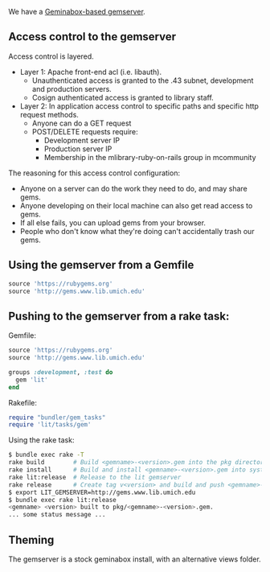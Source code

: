 We have a [Geminabox-based gemserver](http://gems.www.lib.umich.edu).

## Access control to the gemserver

Access control is layered.

* Layer 1: Apache front-end acl (i.e. libauth).
  * Unauthenticated access is granted to the .43 subnet, development and production servers.
  * Cosign authenticated access is granted to library staff.
* Layer 2: In application access control to specific paths and specific http request methods.
  * Anyone can do a GET request
  * POST/DELETE requests require:
    * Development server IP
    * Production server IP
    * Membership in the mlibrary-ruby-on-rails group in mcommunity

The reasoning for this access control configuration:

* Anyone on a server can do the work they need to do, and may share gems.
* Anyone developing on their local machine can also get read access to gems.
* If all else fails, you can upload gems from your browser.
* People who don't know what they're doing can't accidentally trash our gems.

## Using the gemserver from a Gemfile

~~~ ruby
source 'https://rubygems.org'
source 'http://gems.www.lib.umich.edu'
~~~

## Pushing to the gemserver from a rake task:

Gemfile:

~~~ ruby
source 'https://rubygems.org'
source 'http://gems.www.lib.umich.edu'

groups :development, :test do
  gem 'lit'
end
~~~

Rakefile:

~~~ ruby
require "bundler/gem_tasks"
require 'lit/tasks/gem'
~~~

Using the rake task:

~~~ bash
$ bundle exec rake -T
rake build        # Build <gemname>-<version>.gem into the pkg directory
rake install      # Build and install <gemname>-<version>.gem into system gems
rake lit:release  # Release to the lit gemserver
rake release      # Create tag v<version> and build and push <gemname>-<version>.gem to...
$ export LIT_GEMSERVER=http://gems.www.lib.umich.edu
$ bundle exec rake lit:release
<gemname> <version> built to pkg/<gemname>-<version>.gem.
... some status message ...
~~~

## Theming

The gemserver is a stock geminabox install, with an alternative views folder.
